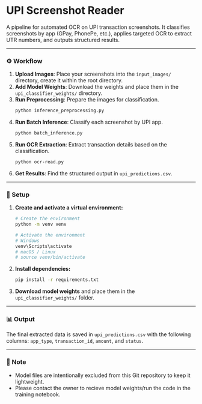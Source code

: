 # UPI Screenshot Reader

A pipeline for automated OCR on UPI transaction screenshots. It classifies screenshots by app (GPay, PhonePe, etc.), applies targeted OCR to extract UTR numbers, and outputs structured results.

-----

### ⚙️ Workflow

1.  **Upload Images**: Place your screenshots into the `input_images/` directory, create it within the root directory.
2.  **Add Model Weights**: Download the weights and place them in the `upi_classifier_weights/` directory.
3.  **Run Preprocessing**: Prepare the images for classification.
    ```bash
    python inference_preprocessing.py
    ```
4.  **Run Batch Inference**: Classify each screenshot by UPI app.
    ```bash
    python batch_inference.py
    ```
5.  **Run OCR Extraction**: Extract transaction details based on the classification.
    ```bash
    python ocr-read.py
    ```
6.  **Get Results**: Find the structured output in `upi_predictions.csv`.

-----

### 🚀 Setup

1.  **Create and activate a virtual environment:**

    ```bash
    # Create the environment
    python -m venv venv

    # Activate the environment
    # Windows
    venv\Scripts\activate
    # macOS / Linux
    # source venv/bin/activate
    ```

2.  **Install dependencies:**

    ```bash
    pip install -r requirements.txt
    ```

3.  **Download model weights** and place them in the `upi_classifier_weights/` folder.

-----

### 📊 Output

The final extracted data is saved in `upi_predictions.csv` with the following columns: `app_type`, `transaction_id`, `amount`, and `status`.

-----

### 📝 Note

  * Model files are intentionally excluded from this Git repository to keep it lightweight.
  * Please contact the owner to recieve model weights/run the code in the training notebook. 
